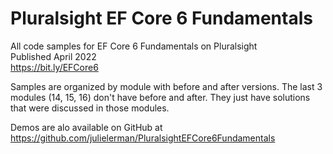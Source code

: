 # Pluralsight EF Core 6 Fundamentals  
All code samples for EF Core 6 Fundamentals on Pluralsight  
Published April 2022  
https://bit.ly/EFCore6

Samples are organized by module with before and after versions. The last 3 modules (14, 15, 16) don't have before and after. They just have solutions that were discussed in those modules.

Demos are alo available on GitHub at https://github.com/julielerman/PluralsightEFCore6Fundamentals

